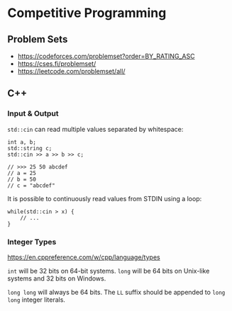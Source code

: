 # Competitive Programming

## Problem Sets

* https://codeforces.com/problemset?order=BY_RATING_ASC
* https://cses.fi/problemset/
* https://leetcode.com/problemset/all/

## C++

### Input & Output

`std::cin` can read multiple values separated by whitespace:

```
int a, b;
std::string c;
std::cin >> a >> b >> c;

// >>> 25 50 abcdef
// a = 25
// b = 50
// c = "abcdef"
```

It is possible to continuously read values from STDIN using a loop:

```
while(std::cin > x) {
    // ...
}
```

### Integer Types

https://en.cppreference.com/w/cpp/language/types

`int` will be 32 bits on 64-bit systems. `long` will be 64 bits on Unix-like systems and 32 bits on Windows.

`long long` will always be 64 bits. The `LL` suffix should be appended to `long long` integer literals.
